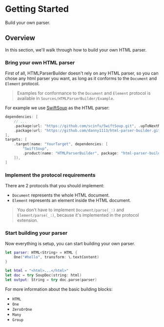 # Getting Started

Build your own parser.

## Overview

In this section, we'll walk through how to build your own HTML parser.

### Bring your own HTML parser

First of all, HTMLParserBuilder doesn't rely on any HTML parser,
so you can chose any html parser you want,
as long as it conforms to the ``Document`` and ``Element`` protocol.

> Examples for conformance to the ``Document`` and ``Element`` protocol
is available in `Sources/HTMLParserBuilder/Example`.

For example we use [SwiftSoup](https://github.com/scinfu/SwiftSoup) as the HTML parser:

```swift
dependencies: [
    // ...
    .package(url: "https://github.com/scinfu/SwiftSoup.git", .upToNextMajor(from: "2.8.0")),
    .package(url: "https://github.com/danny1113/html-parser-builder.git", .upToNextMajor(from: "4.0.0")),
],
targets: [
    .target(name: "YourTarget", dependencies: [
        "SwiftSoup",
        .product(name: "HTMLParserBuilder", package: "html-parser-builder"),
    ]),
]
```

### Implement the protocol requirements

There are 2 protocols that you should implement:

- ``Document`` represents the whole HTML document.
- ``Element`` represents an element inside the HTML document.

> You don't have to implement ``Document/parse(_:)`` and ``Element/parse(_:)``,
> because it's implemented in the protocol extension.

### Start building your parser

Now everything is setup, you can start building your own parser.

```swift
let parser: HTML<String> = HTML {
    One("#hello", transform: \.textContent)
}

let html = "<html>...</html>"
let doc = try SoupDoc(string: html)
let output: String = try doc.parse(parser)
```

For more information about the basic building blocks:

- ``HTML``
- ``One``
- ``ZeroOrOne``
- ``Many``
- ``Group``
